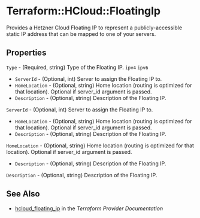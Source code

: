 # Terraform::HCloud::FloatingIp

Provides a Hetzner Cloud Floating IP to represent a publicly-accessible static IP address that can be mapped to one of your servers.

## Properties

`Type` - (Required, string) Type of the Floating IP. `ipv4` `ipv6`
- `ServerId` - (Optional, int) Server to assign the Floating IP to.
- `HomeLocation` - (Optional, string) Home location (routing is optimized for that location). Optional if server_id argument is passed.
- `Description` - (Optional, string) Description of the Floating IP.

`ServerId` - (Optional, int) Server to assign the Floating IP to.
- `HomeLocation` - (Optional, string) Home location (routing is optimized for that location). Optional if server_id argument is passed.
- `Description` - (Optional, string) Description of the Floating IP.

`HomeLocation` - (Optional, string) Home location (routing is optimized for that location). Optional if server_id argument is passed.
- `Description` - (Optional, string) Description of the Floating IP.

`Description` - (Optional, string) Description of the Floating IP.


## See Also

* [hcloud_floating_ip](https://www.terraform.io/docs/providers/hcloud/r/floating_ip.html) in the _Terraform Provider Documentation_